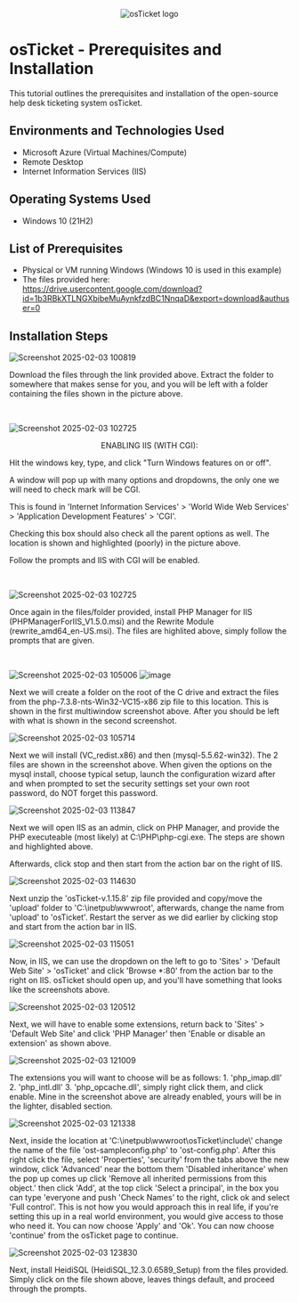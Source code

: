 <p align="center">
<img src="https://i.imgur.com/Clzj7Xs.png" alt="osTicket logo"/>
</p>

<h1>osTicket - Prerequisites and Installation</h1>
This tutorial outlines the prerequisites and installation of the open-source help desk ticketing system osTicket.<br />

<h2>Environments and Technologies Used</h2>

- Microsoft Azure (Virtual Machines/Compute)
- Remote Desktop
- Internet Information Services (IIS)

<h2>Operating Systems Used </h2>

- Windows 10</b> (21H2)

<h2>List of Prerequisites</h2>

- Physical or VM running Windows (Windows 10 is used in this example)
- The files provided here: https://drive.usercontent.google.com/download?id=1b3RBkXTLNGXbibeMuAynkfzdBC1NnqaD&export=download&authuser=0

<h2>Installation Steps</h2>

![Screenshot 2025-02-03 100819](https://github.com/user-attachments/assets/680724ad-65de-490b-afaa-9a98b252d4be)
<p>
Download the files through the link provided above. Extract the folder to somewhere that makes sense for you, and you will be left with a folder containing the files shown in the picture above.
</p>
<br />

![Screenshot 2025-02-03 102725](https://github.com/user-attachments/assets/a44dbfa2-69b6-4be9-8a26-258c6d6971a8)
<p align="center">
ENABLING IIS (WITH CGI):
</p>
<p>
  Hit the windows key, type, and click "Turn Windows features on or off".
</p>
<p>
  A window will pop up with many options and dropdowns, the only one we will need to check mark will be CGI.
</p>
<p>
  This is found in 'Internet Information Services' > 'World Wide Web Services' > 'Application Development Features' > 'CGI'. 
</p>
<p>
  Checking this box should also check all the parent options as well. The location is shown and highlighted (poorly) in the picture above.
</p>
<p>
  Follow the prompts and IIS with CGI will be enabled.
</p>
<br />

![Screenshot 2025-02-03 102725](https://github.com/user-attachments/assets/27da3bbb-91fa-4035-bf23-f48f1a140949)
<p>
Once again in the files/folder provided, install PHP Manager for IIS (PHPManagerForIIS_V1.5.0.msi) and the Rewrite Module (rewrite_amd64_en-US.msi). The files are highlited above, simply follow the prompts that are given.
</p>
<br />

![Screenshot 2025-02-03 105006](https://github.com/user-attachments/assets/9e978742-2aee-48fc-98a7-a972d0bb8039)
![image](https://github.com/user-attachments/assets/d98730a1-a8c4-4a2f-85d1-769c6bec2572)
<p>
  Next we will create a folder on the root of the C drive and extract the files from the php-7.3.8-nts-Win32-VC15-x86 zip file to this location. This is shown in the first multiwindow screenshot above. After you should be left with what is shown in the second screenshot.
</p>

![Screenshot 2025-02-03 105714](https://github.com/user-attachments/assets/90fde048-26f2-4575-8510-de5332a29d0c)
<p>
  Next we will install (VC_redist.x86) and then (mysql-5.5.62-win32). The 2 files are shown in the screenshot above. When given the options on the mysql install, choose typical setup, launch the configuration wizard after and when prompted to set the security settings set your own root password, do NOT forget this password.
</p>

![Screenshot 2025-02-03 113847](https://github.com/user-attachments/assets/a239bf53-214b-4dab-b2ed-2b0248b0f848)
<p>
  Next we will open IIS as an admin, click on PHP Manager, and provide the PHP executeable (most likely) at C:\PHP\php-cgi.exe. The steps are shown and highlighted above.
</p>

<p>
  Afterwards, click stop and then start from the action bar on the right of IIS.
</p>

![Screenshot 2025-02-03 114630](https://github.com/user-attachments/assets/15700f77-0b2b-4e17-9e29-3734d0296db1)

<p>
  Next unzip the 'osTicket-v.1.15.8' zip file provided and copy/move the 'upload' folder to 'C:\inetpub\wwwroot', afterwards, change the name from 'upload' to 'osTicket'. Restart the server as we did earlier by clicking stop and start from the action bar in IIS.
</p>

![Screenshot 2025-02-03 115051](https://github.com/user-attachments/assets/12eff5fc-ac87-4b8a-a3c2-3dbbef2425d1)

<p>
  Now, in IIS, we can use the dropdown on the left to go to 'Sites' > 'Default Web Site' > 'osTicket' and click 'Browse *:80' from the action bar to the right on IIS. osTicket should open up, and you'll have something that looks like the screenshots above.
</p>

![Screenshot 2025-02-03 120512](https://github.com/user-attachments/assets/ed1cca72-4aab-4b46-914f-ffc1b8c9f9b6)

<p>
  Next, we will have to enable some extensions, return back to 'Sites' > 'Default Web Site' and click 'PHP Manager' then 'Enable or disable an extension' as shown above.
</p>

![Screenshot 2025-02-03 121009](https://github.com/user-attachments/assets/dd434d05-363b-41ad-9da0-5b87c6dc0447)

<p>
  The extensions you will want to choose will be as follows: 1. 'php_imap.dll' 2. 'php_intl.dll' 3. 'php_opcache.dll', simply right click them, and click enable. Mine in the screenshot above are already enabled, yours will be in the lighter, disabled section.
</p>

![Screenshot 2025-02-03 121338](https://github.com/user-attachments/assets/84858617-00a1-4dfa-98f1-e7df5093c6d2)
<p>
  Next, inside the location at 'C:\inetpub\wwwroot\osTicket\include\' change the name of the file 'ost-sampleconfig.php' to 'ost-config.php'. After this right click the file, select 'Properties', 'security' from the tabs above the new window, click 'Advanced' near the bottom them 'Disabled inheritance' when the pop up comes up click 'Remove all inherited permissions from this object.' then click 'Add', at the top click 'Select a principal', in the box you can type 'everyone and push 'Check Names' to the right, click ok and select 'Full control'. This is not how you would approach this in real life, if you're setting this up in a real world environment, you would give access to those who need it. You can now choose 'Apply' and 'Ok'. You can now choose 'continue' from the osTicket page to continue.
</p>

![Screenshot 2025-02-03 123830](https://github.com/user-attachments/assets/9811d839-e6aa-4e33-8d55-ef34165020b0)

<p>
  Next, install HeidiSQL (HeidiSQL_12.3.0.6589_Setup) from the files provided. Simply click on the file shown above, leaves things default, and proceed through the prompts.
</p>
